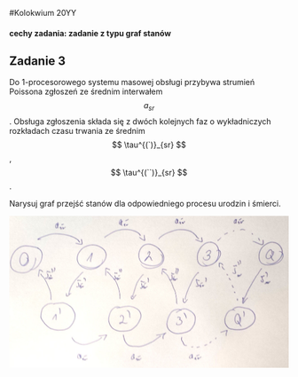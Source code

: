 #Kolokwium 20YY

#### cechy zadania: zadanie z typu graf stanów

## Zadanie 3

Do 1-procesorowego systemu masowej obsługi przybywa strumień Poissona zgłoszeń ze średnim interwałem $$ a_{sr} $$.
Obsługa zgłoszenia składa się z dwóch kolejnych faz o wykładniczych rozkładach czasu trwania ze średnim 
$$ \tau^{(`)}_{sr} $$, $$ \tau^{(``)}_{sr} $$.

Narysuj graf przejść stanów dla odpowiedniego procesu urodzin i śmierci.

![03.jpg](03.jpg "03.jpg")


